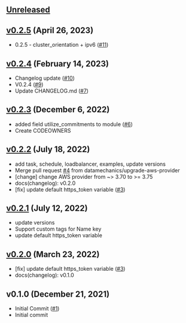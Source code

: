 <a name="unreleased"></a>
## [Unreleased]

  
  
<a name="v0.2.5"></a>
## [v0.2.5] (April 26, 2023)

  - 0.2.5 - cluster_orientation + ipv6 ([#11](https://github.com/spotinst/terraform-spotinst-ocean-aws-k8s/issues/11))
  
  
<a name="v0.2.4"></a>
## [v0.2.4] (February 14, 2023)

  - Changelog update ([#10](https://github.com/spotinst/terraform-spotinst-ocean-aws-k8s/issues/10))
  - V0.2.4 ([#9](https://github.com/spotinst/terraform-spotinst-ocean-aws-k8s/issues/9))
  - Update CHANGELOG.md ([#7](https://github.com/spotinst/terraform-spotinst-ocean-aws-k8s/issues/7))
  
  
<a name="v0.2.3"></a>
## [v0.2.3] (December 6, 2022)

  - added field utilize_commitments to module ([#6](https://github.com/spotinst/terraform-spotinst-ocean-aws-k8s/issues/6))
  - Create CODEOWNERS
  
  
<a name="v0.2.2"></a>
## [v0.2.2] (July 18, 2022)

  - add task, schedule, loadbalancer, examples, update versions
  - Merge pull request [#4](https://github.com/spotinst/terraform-spotinst-ocean-aws-k8s/issues/4) from datamechanics/upgrade-aws-provider
  - [change] change AWS provider from ~> 3.70 to >= 3.75
  - docs(changelog): v0.2.0
  - [fix] update default https_token variable ([#3](https://github.com/spotinst/terraform-spotinst-ocean-aws-k8s/issues/3))
  
  
<a name="v0.2.1"></a>
## [v0.2.1] (July 12, 2022)

  - update versions
  - Support custom tags for Name key
  - update default https_token variable
  
  
<a name="v0.2.0"></a>
## [v0.2.0] (March 23, 2022)

  - [fix] update default https_token variable ([#3](https://github.com/spotinst/terraform-spotinst-ocean-aws-k8s/issues/3))
  - docs(changelog): v0.1.0
  
  
<a name="v0.1.0"></a>
## v0.1.0 (December 21, 2021)

  - Initial Commit ([#1](https://github.com/spotinst/terraform-spotinst-ocean-aws-k8s/issues/1))
  - Initial commit
  
  
[Unreleased]: https://github.com/spotinst/terraform-spotinst-ocean-aws-k8s/compare/v0.2.5...HEAD
[v0.2.5]: https://github.com/spotinst/terraform-spotinst-ocean-aws-k8s/compare/v0.2.4...v0.2.5
[v0.2.4]: https://github.com/spotinst/terraform-spotinst-ocean-aws-k8s/compare/v0.2.3...v0.2.4
[v0.2.3]: https://github.com/spotinst/terraform-spotinst-ocean-aws-k8s/compare/v0.2.2...v0.2.3
[v0.2.2]: https://github.com/spotinst/terraform-spotinst-ocean-aws-k8s/compare/v0.2.1...v0.2.2
[v0.2.1]: https://github.com/spotinst/terraform-spotinst-ocean-aws-k8s/compare/v0.2.0...v0.2.1
[v0.2.0]: https://github.com/spotinst/terraform-spotinst-ocean-aws-k8s/compare/v0.1.0...v0.2.0
